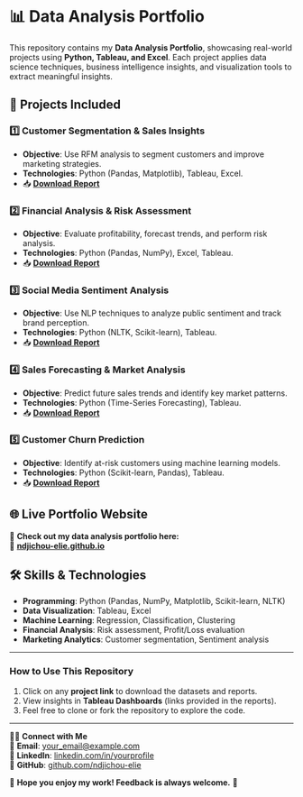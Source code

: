 # 📊 Data Analysis Portfolio

This repository contains my **Data Analysis Portfolio**, showcasing real-world projects using **Python, Tableau, and Excel**. Each project applies data science techniques, business intelligence insights, and visualization tools to extract meaningful insights.

## 📂 Projects Included

### 1️⃣ **Customer Segmentation & Sales Insights**
   - **Objective**: Use RFM analysis to segment customers and improve marketing strategies.
   - **Technologies**: Python (Pandas, Matplotlib), Tableau, Excel.
   - 📥 **[Download Report](https://github.com/ndjichou-elie/data-analysis-portfolio/raw/main/Customer_Segmentation_Project.xlsx)**

### 2️⃣ **Financial Analysis & Risk Assessment**
   - **Objective**: Evaluate profitability, forecast trends, and perform risk analysis.
   - **Technologies**: Python (Pandas, NumPy), Excel, Tableau.
   - 📥 **[Download Report](https://github.com/ndjichou-elie/data-analysis-portfolio/raw/main/Financial_Analysis_Project.xlsx)**

### 3️⃣ **Social Media Sentiment Analysis**
   - **Objective**: Use NLP techniques to analyze public sentiment and track brand perception.
   - **Technologies**: Python (NLTK, Scikit-learn), Tableau.
   - 📥 **[Download Report](https://github.com/ndjichou-elie/data-analysis-portfolio/raw/main/Social_Media_Sentiment_Analysis.xlsx)**

### 4️⃣ **Sales Forecasting & Market Analysis**
   - **Objective**: Predict future sales trends and identify key market patterns.
   - **Technologies**: Python (Time-Series Forecasting), Tableau.
   - 📥 **[Download Report](https://github.com/ndjichou-elie/data-analysis-portfolio/raw/main/Sales_Forecasting_Analysis.xlsx)**

### 5️⃣ **Customer Churn Prediction**
   - **Objective**: Identify at-risk customers using machine learning models.
   - **Technologies**: Python (Scikit-learn, Pandas), Tableau.
   - 📥 **[Download Report](https://github.com/ndjichou-elie/data-analysis-portfolio/raw/main/Customer_Churn_Prediction.xlsx)**

## 🌐 **Live Portfolio Website**
📌 **Check out my data analysis portfolio here:**  
🔗 **[ndjichou-elie.github.io](https://ndjichou-elie.github.io/)**

## 🛠 **Skills & Technologies**
- **Programming**: Python (Pandas, NumPy, Matplotlib, Scikit-learn, NLTK)
- **Data Visualization**: Tableau, Excel
- **Machine Learning**: Regression, Classification, Clustering
- **Financial Analysis**: Risk assessment, Profit/Loss evaluation
- **Marketing Analytics**: Customer segmentation, Sentiment analysis

---

### **How to Use This Repository**
1. Click on any **project link** to download the datasets and reports.
2. View insights in **Tableau Dashboards** (links provided in the reports).
3. Feel free to clone or fork the repository to explore the code.

---

👨‍💻 **Connect with Me**  
📧 **Email**: your_email@example.com  
🔗 **LinkedIn**: [linkedin.com/in/yourprofile](https://linkedin.com/in/yourprofile)  
🐍 **GitHub**: [github.com/ndjichou-elie](https://github.com/ndjichou-elie)  

🚀 **Hope you enjoy my work! Feedback is always welcome.** 🎉
